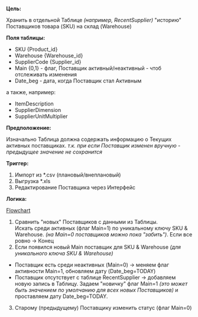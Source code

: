 __Цель:__

Хранить в отдельной Таблице _(например, RecentSupplier)_ "историю" Поставщиков товара (SKU) на склад (Warehouse)

__Поля таблицы:__ 

- SKU {Product_id}
- Warehouse {Warehouse_id}
- SupplierCode {Supplier_id}
- Main {0,1} - флаг, Поставщик активный/неактивный - чтоб отслеживать изменения
- Date_beg - дата, когда Поставщик стал Активным 

а также, например:

- ItemDescription
- SupplierDimension
- SupplierUnitMultiplier

__Предположение:__

Изначально Таблица должна содержать информацию о Текущих активных поставщиках.
_т.к. при если Поставщик изменен вручную - предыдущее значение не сохранится_


__Триггер:__

1. Импорт из *.csv (плановый/внеплановый)
2. Выгрузка *.xls
3. Редактирование Поставщика через Интерфейс

__Логика:__

[Flowchart](https://www.dropbox.com/s/z0nb24g13u1rkfl/%D0%A1%D0%BD%D0%B8%D0%BC%D0%BE%D0%BA.PNG?dl=0)

1. Сравнить "новых" Поставщиков c данными из Таблицы. 
<br>Искать среди активных (флаг Main=1) по уникальному ключу SKU & Warehouse. _(на Main=0 поставщиков можно пока "забить")_.
Если все ровно -> Конец
2. Если появился новый Main поставщик для SKU & Warehouse _(для уникального ключа SKU & Warehouse)_

 - Поставщик есть среди неактивных (Main=0) -> меняем флаг активности Main=1, обновляем дату (Date_beg=TODAY)
 - Поставщик отсутствует с таблице RecentSupplier  -> добавляем новую запись в Таблицу. Задаем "новичку" флаг Main=1 _(это может быть значением по умолчанию для всех новых Поставщиков)_ и проставляем дату Date_beg=TODAY.

3. Старому (предыдущему) Поставщику изменить статус (флаг Main=0)
